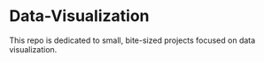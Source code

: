 # Data-Visualization
This repo is dedicated to small, bite-sized projects focused on data visualization.
